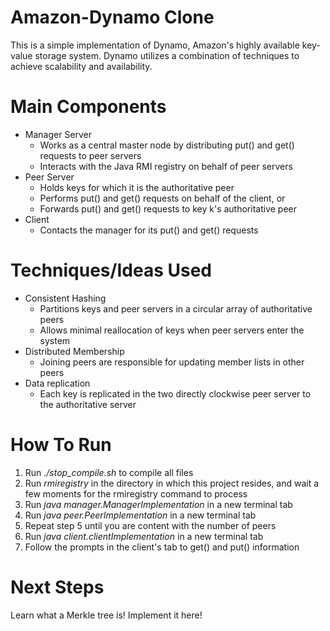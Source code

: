# Amazon-Dynamo Clone
This is a simple implementation of Dynamo, Amazon's highly available key-value storage system. Dynamo utilizes a combination of techniques to achieve scalability and availability.

# Main Components
+ Manager Server
  - Works as a central master node by distributing put() and get() requests to peer servers
  - Interacts with the Java RMI registry on behalf of peer servers
+ Peer Server
  - Holds keys for which it is the authoritative peer
  - Performs put() and get() requests on behalf of the client, or
  - Forwards put() and get() requests to key k's authoritative peer
+ Client 
  - Contacts the manager for its put() and get() requests
  
# Techniques/Ideas Used
+ Consistent Hashing
  - Partitions keys and peer servers in a circular array of authoritative peers
  - Allows minimal reallocation of keys when peer servers enter the system
+ Distributed Membership
  - Joining peers are responsible for updating member lists in other peers
+ Data replication
  - Each key is replicated in the two directly clockwise peer server to the authoritative server

# How To Run
1. Run *./stop_compile.sh* to compile all files
2. Run *rmiregistry* in the directory in which this project resides, 
and wait a few moments for the rmiregistry command to process
3. Run *java manager.ManagerImplementation* in a new terminal tab
4. Run *java peer.PeerImplementation* in a new terminal tab
5. Repeat step 5 until you are content with the number of peers
6. Run *java client.clientImplementation* in a new terminal tab
7. Follow the prompts in the client's tab to get() and put() information

# Next Steps
Learn what a Merkle tree is! Implement it here!
